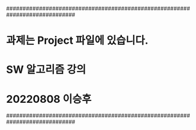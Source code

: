 \#############################################################################

# 과제는 Project 파일에 있습니다.

# SW 알고리즘 강의
# 20220808 이승후

\#############################################################################

